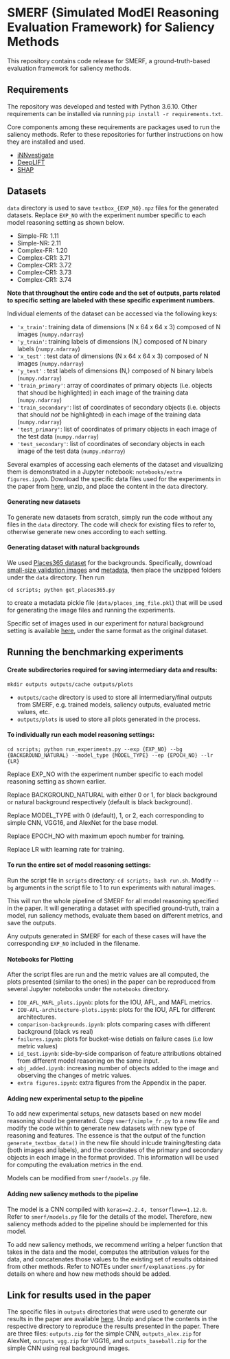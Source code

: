 # SMERF (**S**imulated **M**od**E**l **R**easoning Evaluation **F**ramework) for Saliency Methods

This repository contains code release for SMERF, a ground-truth-based evaluation framework for saliency methods.

## Requirements

The repository was developed and tested with Python 3.6.10. Other requirements can be installed via running ```pip install -r requirements.txt```. 

Core components among these requirements are packages used to run the saliency methods. Refer to these repositories for further instructions on how they are installed and used. 
* [iNNvestigate](https://github.com/albermax/innvestigate)
* [DeepLIFT](https://github.com/kundajelab/deeplift)
* [SHAP](https://github.com/slundberg/shap)

## Datasets

`data` directory is used to save `textbox_{EXP_NO}.npz` files for the generated datasets. Replace `EXP_NO` with the experiment number specific to each model reasoning setting as shown below. 

- Simple-FR: 1.11
- Simple-NR: 2.11
- Complex-FR: 1.20
- Complex-CR1: 3.71
- Complex-CR1: 3.72
- Complex-CR1: 3.73
- Complex-CR1: 3.74

**Note that throughout the entire code and the set of outputs, parts related to specific setting are labeled with these specific experiment numbers.**

Individual elements of the dataset can be accessed via the following keys:

- `'x_train'`: training data of dimensions (N x 64 x 64 x 3) composed of  N images (`numpy.ndarray`)
- `'y_train'`: training labels of dimensions (N,) composed of N binary labels (`numpy.ndarray`)
- `'x_test'` : test data of dimensions (N x 64 x 64 x 3) composed of N images (`numpy.ndarray`)
- `'y_test'` : test labels of dimensions (N,) composed of N binary labels (`numpy.ndarray`)
- `'train_primary'`: array of coordinates of primary objects (i.e. objects that shoud be highlighted) in each image of the training data (`numpy.ndarray`) 
- `'train_secondary'`: list of coordinates of secondary objects (i.e. objects that should *not* be highlighted) in each image of the training data (`numpy.ndarray`)
- `'test_primary'`: list of coordinates of primary objects in each image of the test data (`numpy.ndarray`)
- `'test_secondary'`: list of coordinates of secondary objects in each image of the test data (`numpy.ndarray`)

Several examples of accessing each elements of the dataset and visualizing them is demonstrated in a Jupyter notebook: `notebooks/extra figures.ipynb`. Download the specific data files used for the experiments in the paper from [here](https://drive.google.com/file/d/1ShdZDTPM1r7dVVuXUI3TushLArSHzDbl/view?usp=sharing), unzip, and place the content in the `data` directory.

#### Generating new datasets

To generate new datasets from scratch, simply run the code without any files in the ```data``` directory. The code will check for existing files to refer to, otherwise generate new ones according to each setting. 

#### Generating dataset with natural backgrounds

We used [Places365 dataset](http://places2.csail.mit.edu/download.html) for the backgrounds. Specifically, download [small-size validation images](http://data.csail.mit.edu/places/places365/val_256.tar) and [metadata](http://data.csail.mit.edu/places/places365/filelist_places365-standard.tar), then place the unzipped folders under the ```data``` directory. Then run 

```cd scripts; python get_places365.py```

to create a metadata pickle file (`data/places_img_file.pkl`) that will be used for generating the image files and running the experiments.

Specific set of images used in our experiment for natural background setting is available [here](https://drive.google.com/file/d/1vppHFKI-4QCrbn_xJRiPTRFgRP2siYWu/view?usp=sharing), under the same format as the original dataset.

## Running the benchmarking experiments

#### Create subdirectories required for saving intermediary data and results:

```mkdir outputs outputs/cache outputs/plots```

- `outputs/cache` directory is used to store all intermediary/final outputs from SMERF, e.g. trained models, saliency outputs, evaluated metric values, etc.
- `outputs/plots` is used to store all plots generated in the process. 

#### To individually run each model reasoning settings:

```cd scripts; python run_experiments.py --exp {EXP_NO} --bg {BACKGROUND_NATURAL} --model_type {MODEL_TYPE} --ep {EPOCH_NO} --lr {LR}```

Replace EXP_NO with the experiment number specific to each model reasoning setting as shown earlier. 

Replace BACKGROUND_NATURAL with either 0 or 1, for black background or natural background respectively (default is black background).

Replace MODEL_TYPE with 0 (default), 1, or 2, each corresponding to simple CNN, VGG16, and AlexNet for the base model.

Replace EPOCH_NO with maximum epoch number for training.

Replace LR with learning rate for training.

#### To run the entire set of model reasoning settings:

Run the script file in `scripts` directory: `cd scripts; bash run.sh`.
Modify `--bg` arguments in the script file to 1 to run experiments with natural images.

This will run the whole pipeline of SMERF for all model reasoning specified in the paper. It will generating a dataset with specified ground-truth, train a model, run saliency methods, evaluate them based on different metrics, and save the outputs. 

Any outputs generated in SMERF for each of these cases will have the corresponding `EXP_NO` included in the filename.

#### Notebooks for Plotting 

After the script files are run and the metric values are all computed, the plots presented (similar to the ones) in the paper can be reproduced from several Jupyter notebooks under the `notebooks` directory.

- `IOU_AFL_MAFL_plots.ipynb`: plots for the IOU, AFL, and MAFL metrics.
- `IOU-AFL-architecture-plots.ipynb`: plots for the IOU, AFL for different architectures.
- `comparison-backgrounds.ipynb`: plots comparing cases with different background (black vs real)
- `failures.ipynb`: plots for bucket-wise detials on failure cases (i.e low metric values)
- `id_test.ipynb`: side-by-side comparison of feature attributions obtained from different model reasoning on the same input.
- `obj_added.ipynb`: increasing number of objects added to the image and observing the changes of metric values.
- `extra figures.ipynb`: extra figures from the Appendix in the paper.

#### Adding new experimental setup to the pipeline

To add new experimental setups, new datasets based on new model reasoning should be generated. Copy `smerf/simple_fr.py` to a new file and modify the code within to generate new datasets with new type of reasoning and features. The essence is that the output of the function `generate_textbox_data()` in the new file should inlcude training/testing data (both images and labels), and the coordinates of the primary and secondary objects in each image in the format provided. This information will be used for computing the evaluation metrics in the end. 

Models can be modified from `smerf/models.py` file. 

#### Adding new saliency methods to the pipeline

The model is a CNN compiled with `keras==2.2.4, tensorflow==1.12.0`. Refer to `smerf/models.py` file for the details of the model. Therefore, new saliency methods added to the pipeline should be implemented for this model.

To add new saliency methods, we recommend writing a helper function that takes in the data and the model, computes the attribution values for the data, and concatenates those values to the existing set of results obtained from other methods. Refer to NOTEs under `smerf/explanations.py` for details on where and how new methods should be added. 

## Link for results used in the paper

The specific files in `outputs` directories that were used to generate our results in the paper are available [here](https://drive.google.com/drive/folders/1E__OIsOqhV6wSkuRORLeaeFQhVZhohKP?usp=sharing). Unzip and place the contents in the respective directory to reproduce the results presented in the paper. There are three files: `outputs.zip` for the simple CNN, `outputs_alex.zip` for AlexNet, `outputs_vgg.zip` for VGG16, and `outputs_baseball.zip` for the simple CNN using real background images.

